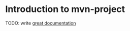 # Introduction to mvn-project

TODO: write [great documentation](http://jacobian.org/writing/what-to-write/)
